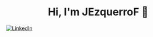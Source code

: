 <div align="center">
<h1 align="center">Hi, I'm JEzquerroF</a> 👋</h1>
  
<div align = "center>
<img src="https://esemanal.mx/revista/wp-content/uploads/2024/07/portadagaming-780x470.jpg">
  
<div> 
<div style="text-align: left;">
  <a href="https://www.linkedin.com/in/javier-ezquerro-fuentes-5a494a319/">
    <img src="https://img.shields.io/badge/Linkedin-blue" alt="LinkedIn">
  </a>
</div>
<!--
**JEzquerroF/JEzquerroF** is a ✨ _special_ ✨ repository because its `README.md` (this file) appears on your GitHub profile.

Here are some ideas to get you started:

- 🔭 I’m currently working on ...
- 🌱 I’m currently learning ...
- 👯 I’m looking to collaborate on ...
- 🤔 I’m looking for help with ...
- 💬 Ask me about ...
- 📫 How to reach me: ...
- 😄 Pronouns: ...
- ⚡ Fun fact: ...
-->
